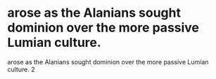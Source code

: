# arose as the Alanians sought dominion over the more passive Lumian culture.

arose as the Alanians sought dominion over the more passive Lumian culture.
2